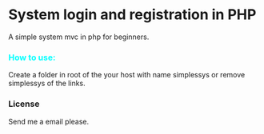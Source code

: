 # System login and registration in PHP

A simple system mvc in php for 
beginners.

<h3 style="color: #0ff;">How to use:</h3>
Create a folder in root of the your host with name simplessys or remove simplessys of the links.

<h3>License</h3>

Send me a email please.

